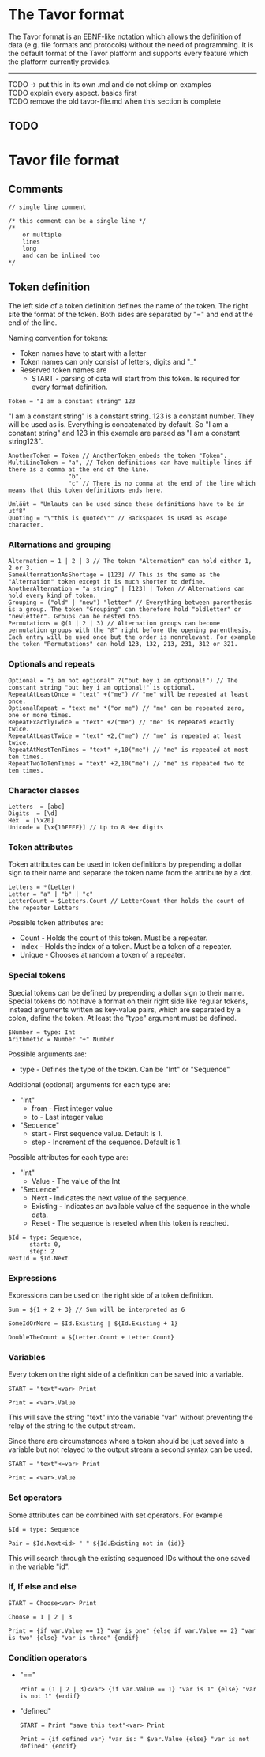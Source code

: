 # The Tavor format

The Tavor format is an [EBNF-like notation](https://en.wikipedia.org/wiki/Extended_Backus%E2%80%93Naur_Form) which allows the definition of data (e.g. file formats and protocols) without the need of programming. It is the default format of the Tavor platform and supports every feature which the platform currently provides.












-------------

TODO -> put this in its own .md and do not skimp on examples<br/>
TODO explain every aspect. basics first<br/>
TODO remove the old tavor-file.md when this section is complete

TODO
-------------

# Tavor file format

## Comments

```
// single line comment
```

```
/* this comment can be a single line */
/*
    or multiple
    lines
    long
    and can be inlined too
*/
```

## Token definition

The left side of a token definition defines the name of the token. The right site the format of the token. Both sides are separated by "=" and end at the end of the line.

Naming convention for tokens:
* Token names have to start with a letter
* Token names can only consist of letters, digits and "_"
* Reserved token names are
    * START - parsing of data will start from this token. Is required for every format definition.

```
Token = "I am a constant string" 123
```

"I am a constant string" is a constant string. 123 is a constant number. They will be used as is. Everything is concatenated by default. So "I am a constant string" and 123 in this example are parsed as "I am a constant string123".

```
AnotherToken = Token // AnotherToken embeds the token "Token".
MultiLineToken = "a", // Token definitions can have multiple lines if there is a comma at the end of the line.
                 "b",
                 "c" // There is no comma at the end of the line which means that this token definitions ends here.
```

```
Umläüt = "Umlauts can be used since these definitions have to be in utf8"
Quoting = "\"this is quoted\"" // Backspaces is used as escape character.
```

### Alternations and grouping

```
Alternation = 1 | 2 | 3 // The token "Alternation" can hold either 1, 2 or 3.
SameAlternationAsShortage = [123] // This is the same as the "Alternation" token except it is much shorter to define.
AnotherAlternation = "a string" | [123] | Token // Alternations can hold every kind of token.
Grouping = ("old" | "new") "letter" // Everything between parenthesis is a group. The token "Grouping" can therefore hold "oldletter" or "newletter". Groups can be nested too.
Permutations = @(1 | 2 | 3) // Alternation groups can become permutation groups with the "@" right before the opening parenthesis. Each entry will be used once but the order is nonrelevant. For example the token "Permutations" can hold 123, 132, 213, 231, 312 or 321.
```

### Optionals and repeats

```
Optional = "i am not optional" ?("but hey i am optional!") // The constant string "but hey i am optional!" is optional.
RepeatAtLeastOnce = "text" +("me") // "me" will be repeated at least once.
OptionalRepeat = "text me" *("or me") // "me" can be repeated zero, one or more times.
RepeatExactlyTwice = "text" +2("me") // "me" is repeated exactly twice.
RepeatAtLeastTwice = "text" +2,("me") // "me" is repeated at least twice.
RepeatAtMostTenTimes = "text" +,10("me") // "me" is repeated at most ten times.
RepeatTwoToTenTimes = "text" +2,10("me") // "me" is repeated two to ten times.
```

### Character classes

```
Letters  = [abc]
Digits  = [\d]
Hex  = [\x20]
Unicode = [\x{10FFFF}] // Up to 8 Hex digits
```

### Token attributes

Token attributes can be used in token definitions by prepending a dollar sign to their name and separate the token name from the attribute by a dot.

```
Letters = *(Letter)
Letter = "a" | "b" | "c"
LetterCount = $Letters.Count // LetterCount then holds the count of the repeater Letters
```

Possible token attributes are:
* Count - Holds the count of this token. Must be a repeater.
* Index - Holds the index of a token. Must be a token of a repeater.
* Unique - Chooses at random a token of a repeater.

### Special tokens

Special tokens can be defined by prepending a dollar sign to their name. Special tokens do not have a format on their right side like regular tokens, instead arguments written as key-value pairs, which are separated by a colon, define the token. At least the "type" argument must be defined.

```
$Number = type: Int
Arithmetic = Number "+" Number
```

Possible arguments are:
* type - Defines the type of the token. Can be "Int" or "Sequence"

Additional (optional) arguments for each type are:
* "Int"
    * from - First integer value
    * to - Last integer value
* "Sequence"
    * start - First sequence value. Default is 1.
    * step - Increment of the sequence. Default is 1.

Possible attributes for each type are:
* "Int"
    * Value - The value of the Int
* "Sequence"
    * Next - Indicates the next value of the sequence.
    * Existing - Indicates an available value of the sequence in the whole data.
    * Reset - The sequence is reseted when this token is reached.

```
$Id = type: Sequence,
      start: 0,
      step: 2
NextId = $Id.Next
```

### Expressions

Expressions can be used on the right side of a token definition.

```
Sum = ${1 + 2 + 3} // Sum will be interpreted as 6

SomeIdOrMore = $Id.Existing | ${Id.Existing + 1}

DoubleTheCount = ${Letter.Count + Letter.Count}
```

### Variables

Every token on the right side of a definition can be saved into a variable.


```
START = "text"<var> Print

Print = <var>.Value
```

This will save the string "text" into the variable "var" without preventing the relay of the string to the output stream.

Since there are circumstances where a token should be just saved into a variable but not relayed to the output stream a second syntax can be used.

```
START = "text"<=var> Print

Print = <var>.Value
```

### Set operators

Some attributes can be combined with set operators. For example

```
$Id = type: Sequence

Pair = $Id.Next<id> " " ${Id.Existing not in (id)}
```

This will search through the existing sequenced IDs without the one saved in the variable "id".

### If, If else and else

```
START = Choose<var> Print

Choose = 1 | 2 | 3

Print = {if var.Value == 1} "var is one" {else if var.Value == 2} "var is two" {else} "var is three" {endif}
```

### Condition operators

* "=="

  ```
  Print = (1 | 2 | 3)<var> {if var.Value == 1} "var is 1" {else} "var is not 1" {endif}
  ```

* "defined"

  ```
  START = Print "save this text"<var> Print

  Print = {if defined var} "var is: " $var.Value {else} "var is not defined" {endif}
  ```

